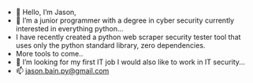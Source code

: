 - 👋 Hello, I’m Jason,
- 👀 I’m a junior programmer with a degree in cyber security currently interested in everything python...
-   I have recently created a python web scraper security tester tool that uses only the python standard library, zero dependencies.
- More tools to come..
- 💞️ I’m looking for my first IT job I would also like to work in IT security...
- 📫 jason.bain.py@gmail.com

<!---
jmb-ops/jmb-ops is a ✨ special ✨ repository because its `README.md` (this file) appears on your GitHub profile.
You can click the Preview link to take a look at your changes.
--->
